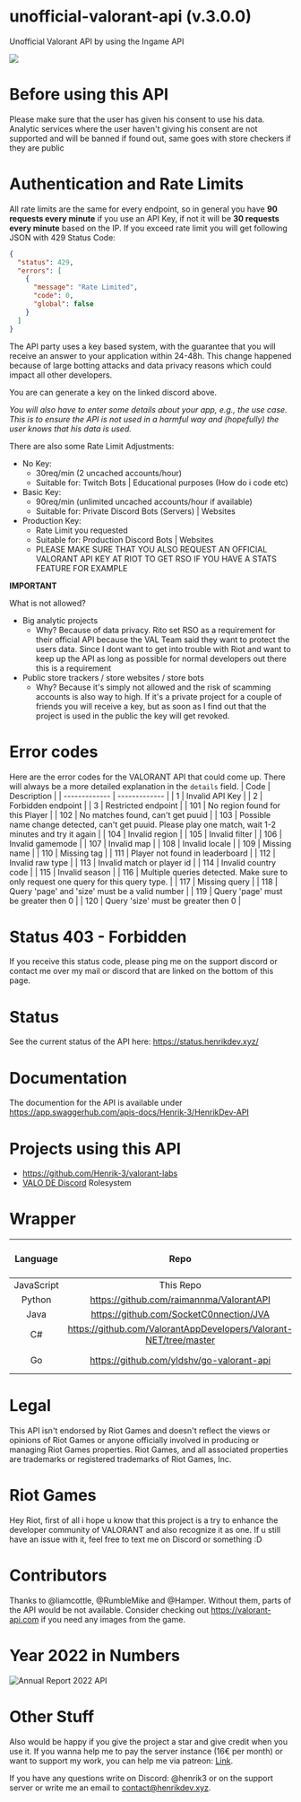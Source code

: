 # unofficial-valorant-api (v.3.0.0)
Unofficial Valorant API by using the Ingame API
<br>

<a href="https://discord.gg/X3GaVkX2YN" target="_blank"><img src="https://discordapp.com/api/guilds/704231681309278228/widget.png?style=banner2"/></a>

# Before using this API
Please make sure that the user has given his consent to use his data. Analytic services where the user haven't giving his consent are not supported and will be banned if found out, same goes with store checkers if they are public

# Authentication and Rate Limits
All rate limits are the same for every endpoint, so in general you have **90 requests every minute** if you use an API Key, if not it will be **30 requests every minute** based on the IP.
If you exceed rate limit you will get following JSON with 429 Status Code:
```json
{
  "status": 429,
  "errors": [
    {
      "message": "Rate Limited",
      "code": 0,
      "global": false
    }
  ]
}
```
The API party uses a key based system, with the guarantee that you will receive an answer to your application within 24-48h. This change happened because of large botting attacks and data privacy reasons which could impact all other developers.

You are can generate a key on the linked discord above. 

*You will also have to enter some details about your app, e.g., the use case. This is to ensure the API is not used in a harmful way and (hopefully) the user knows that his data is used.*

There are also some Rate Limit Adjustments:
- No Key: 
   - 30req/min (2 uncached accounts/hour)
   - Suitable for: Twitch Bots | Educational purposes (How do i code etc)
- Basic Key:
    - 90req/min (unlimited uncached accounts/hour if available)
    - Suitable for: Private Discord Bots (Servers) | Websites
- Production Key:
    - Rate Limit you requested
    - Suitable for: Production Discord Bots | Websites
    - PLEASE MAKE SURE THAT YOU ALSO REQUEST AN OFFICIAL VALORANT API KEY AT RIOT TO GET RSO IF YOU HAVE A STATS FEATURE FOR EXAMPLE
    
**IMPORTANT**

What is not allowed?
- Big analytic projects
    - Why? Because of data privacy. Rito set RSO as a requirement for their official API because the VAL Team said they want to protect the users data. Since I dont want to get into trouble with Riot and want to keep up the API as long as possible for normal developers out there this is a requirement
- Public store trackers / store websites / store bots
    - Why? Because it's simply not allowed and the risk of scamming accounts is also way to high. If it's a private project for a couple of friends you will receive a key, but as soon as I find out that the project is used in the public the key will get revoked.

# Error codes
Here are the error codes for the VALORANT API that could come up. There will always be a more detailed explanation in the `details` field.
| Code | Description |
| ------------- | ------------- |
| 1 | Invalid API Key |
| 2 | Forbidden endpoint |
| 3 | Restricted endpoint |
| 101 | No region found for this Player  |
| 102  | No matches found, can't get puuid  |
| 103 | Possible name change detected, can't get puuid. Please play one match, wait 1-2 minutes and try it again  |
| 104 | Invalid region |
| 105 | Invalid filter |
| 106 | Invalid gamemode |
| 107 | Invalid map |
| 108 | Invalid locale |
| 109 | Missing name |
| 110 | Missing tag |
| 111 | Player not found in leaderboard |
| 112 | Invalid raw type |
| 113 | Invalid match or player id |
| 114 | Invalid country code |
| 115 | Invalid season |
| 116 | Multiple queries detected. Make sure to only request one query for this query type. |
| 117 | Missing query |
| 118 | Query 'page' and 'size' must be a valid number |
| 119 | Query 'page' must be greater then 0 |
| 120 | Query 'size' must be greater then 0 |

# Status 403 - Forbidden
If you receive this status code, please ping me on the support discord or contact me over my mail or discord that are linked on the bottom of this page.

# Status
See the current status of the API here: https://status.henrikdev.xyz/

# Documentation
The documention for the API is available under https://app.swaggerhub.com/apis-docs/Henrik-3/HenrikDev-API
  
# Projects using this API
- https://github.com/Henrik-3/valorant-labs
- [VALO DE Discord](https://discord.gg/valode) Rolesystem

# Wrapper
| Language | Repo | API Version | Up To Date? | Documentation (if available)
| :-: | :-: | :-: | :-: | :-: |
| JavaScript | This Repo | v2.3.0 | ❌ | - |
| Python | https://github.com/raimannma/ValorantAPI | v3.0.2 | ✅ | https://raimannma.github.io/ValorantAPI/ |
| Java | https://github.com/SocketC0nnection/JVA | v.2.6.2 | ❌ | - |
| C# | https://github.com/ValorantAppDevelopers/Valorant-NET/tree/master | v.1.6.2 | ❌ | - |
| Go | https://github.com/yldshv/go-valorant-api | v3.0.2 | ✅ | https://pkg.go.dev/github.com/yldshv/go-valorant-api#VAPI |

# Legal
This API isn't endorsed by Riot Games and doesn't reflect the views or opinions of Riot Games or anyone officially involved in producing or managing Riot Games properties. Riot Games, and all associated properties are trademarks or registered trademarks of Riot Games, Inc.

# Riot Games
Hey Riot, first of all i hope u know that this project is a try to enhance the developer community of VALORANT and also recognize it as one. If u still have an issue with it, feel free to text me on Discord or something :D

# Contributors
Thanks to @liamcottle, @RumbleMike and @Hamper. Without them, parts of the API would be not available.
Consider checking out https://valorant-api.com if you need any images from the game.

# Year 2022 in Numbers
![Annual Report 2022 API](https://user-images.githubusercontent.com/43936184/210059618-29665ffd-2070-48b9-87ae-293b55023941.png)

# Other Stuff
Also would be happy if you give the project a star and give credit when you use it. If you wanna help me to pay the server instance (16€ per month) or want to support my work, you can help me via patreon: [Link](https://www.patreon.com/henrikdev).

If you have any questions write on Discord: @henrik3 or on the support server or write me an email to contact@henrikdev.xyz. 

